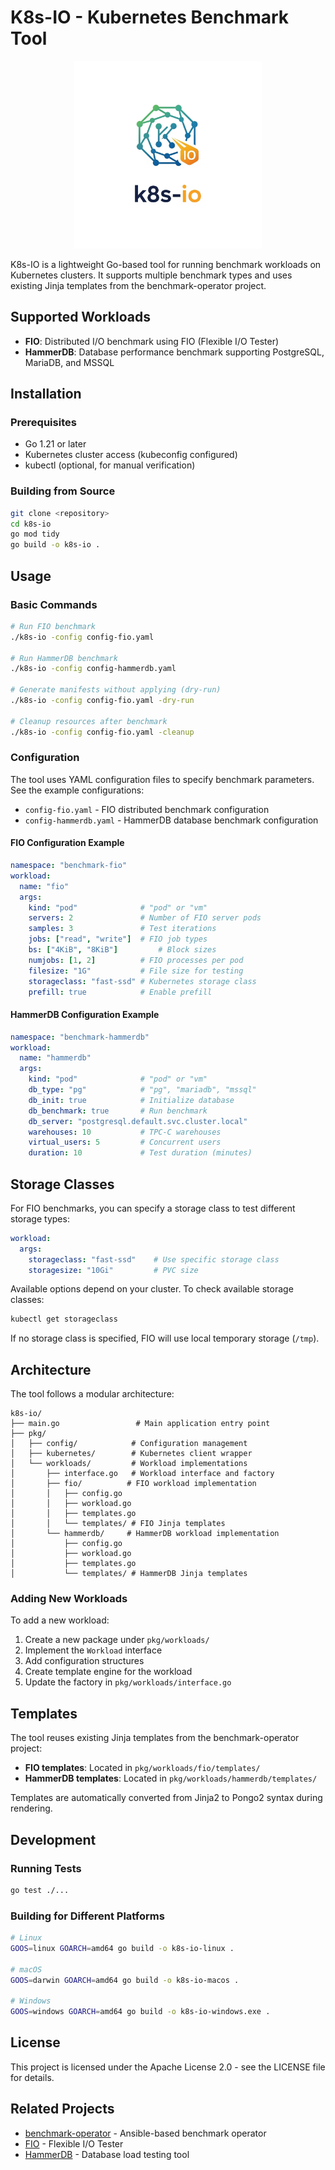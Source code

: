 
# K8s-IO - Kubernetes Benchmark Tool

<p align="center">
  <img src="logo/logo.png" alt="K8s-IO Logo" width="300"/>
</p>

K8s-IO is a lightweight Go-based tool for running benchmark workloads on Kubernetes clusters. It supports multiple benchmark types and uses existing Jinja templates from the benchmark-operator project.

## Supported Workloads

- **FIO**: Distributed I/O benchmark using FIO (Flexible I/O Tester)
- **HammerDB**: Database performance benchmark supporting PostgreSQL, MariaDB, and MSSQL

## Installation

### Prerequisites

- Go 1.21 or later
- Kubernetes cluster access (kubeconfig configured)
- kubectl (optional, for manual verification)

### Building from Source

```bash
git clone <repository>
cd k8s-io
go mod tidy
go build -o k8s-io .
```

## Usage

### Basic Commands

```bash
# Run FIO benchmark
./k8s-io -config config-fio.yaml

# Run HammerDB benchmark
./k8s-io -config config-hammerdb.yaml

# Generate manifests without applying (dry-run)
./k8s-io -config config-fio.yaml -dry-run

# Cleanup resources after benchmark
./k8s-io -config config-fio.yaml -cleanup
```

### Configuration

The tool uses YAML configuration files to specify benchmark parameters. See the example configurations:

- `config-fio.yaml` - FIO distributed benchmark configuration
- `config-hammerdb.yaml` - HammerDB database benchmark configuration

#### FIO Configuration Example

```yaml
namespace: "benchmark-fio"
workload:
  name: "fio"
  args:
    kind: "pod"              # "pod" or "vm"
    servers: 2               # Number of FIO server pods
    samples: 3               # Test iterations
    jobs: ["read", "write"]  # FIO job types
    bs: ["4KiB", "8KiB"]         # Block sizes
    numjobs: [1, 2]          # FIO processes per pod
    filesize: "1G"           # File size for testing
    storageclass: "fast-ssd" # Kubernetes storage class
    prefill: true            # Enable prefill
```

#### HammerDB Configuration Example

```yaml
namespace: "benchmark-hammerdb"
workload:
  name: "hammerdb"
  args:
    kind: "pod"              # "pod" or "vm"
    db_type: "pg"            # "pg", "mariadb", "mssql"
    db_init: true            # Initialize database
    db_benchmark: true       # Run benchmark
    db_server: "postgresql.default.svc.cluster.local"
    warehouses: 10           # TPC-C warehouses
    virtual_users: 5         # Concurrent users
    duration: 10             # Test duration (minutes)
```

## Storage Classes

For FIO benchmarks, you can specify a storage class to test different storage types:

```yaml
workload:
  args:
    storageclass: "fast-ssd"    # Use specific storage class
    storagesize: "10Gi"         # PVC size
```

Available options depend on your cluster. To check available storage classes:

```bash
kubectl get storageclass
```

If no storage class is specified, FIO will use local temporary storage (`/tmp`).

## Architecture

The tool follows a modular architecture:

```
k8s-io/
├── main.go                 # Main application entry point
├── pkg/
│   ├── config/            # Configuration management
│   ├── kubernetes/        # Kubernetes client wrapper
│   └── workloads/         # Workload implementations
│       ├── interface.go   # Workload interface and factory
│       ├── fio/          # FIO workload implementation
│       │   ├── config.go
│       │   ├── workload.go
│       │   ├── templates.go
│       │   └── templates/ # FIO Jinja templates
│       └── hammerdb/     # HammerDB workload implementation
│           ├── config.go
│           ├── workload.go
│           ├── templates.go
│           └── templates/ # HammerDB Jinja templates
```

### Adding New Workloads

To add a new workload:

1. Create a new package under `pkg/workloads/`
2. Implement the `Workload` interface
3. Add configuration structures
4. Create template engine for the workload
5. Update the factory in `pkg/workloads/interface.go`

## Templates

The tool reuses existing Jinja templates from the benchmark-operator project:

- **FIO templates**: Located in `pkg/workloads/fio/templates/`
- **HammerDB templates**: Located in `pkg/workloads/hammerdb/templates/`

Templates are automatically converted from Jinja2 to Pongo2 syntax during rendering.

## Development

### Running Tests

```bash
go test ./...
```

### Building for Different Platforms

```bash
# Linux
GOOS=linux GOARCH=amd64 go build -o k8s-io-linux .

# macOS
GOOS=darwin GOARCH=amd64 go build -o k8s-io-macos .

# Windows
GOOS=windows GOARCH=amd64 go build -o k8s-io-windows.exe .
```

## License

This project is licensed under the Apache License 2.0 - see the LICENSE file for details.

## Related Projects

- [benchmark-operator](https://github.com/cloud-bulldozer/benchmark-operator) - Ansible-based benchmark operator
- [FIO](https://github.com/axboe/fio) - Flexible I/O Tester
- [HammerDB](https://www.hammerdb.com/) - Database load testing tool
